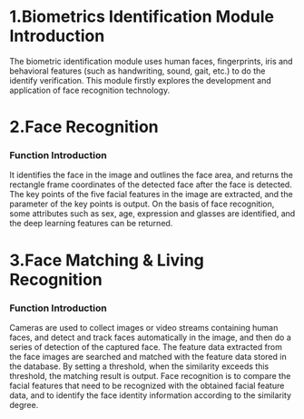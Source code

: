 # 1.Biometrics Identification Module Introduction

  The biometric identification module uses human faces, fingerprints, iris and behavioral features (such as handwriting, sound, gait, etc.) to  do the identify verification. This module firstly explores the development and application of face recognition technology.

# 2.Face Recognition 

### Function Introduction

  It identifies the face in the image and outlines the face area, and returns the rectangle frame coordinates of the detected face after the face is detected. The key points of the five facial features in the image are extracted, and the parameter of the key points is output. On the basis of face recognition, some attributes such as sex, age, expression and glasses are identified, and the deep learning features can be returned.

# 3.Face Matching & Living Recognition

### Function Introduction

  Cameras are used to collect images or video streams containing human faces, and detect and track faces automatically in the image, and then do a series of detection of the captured face. The feature data extracted from the face images are searched and matched with the feature data stored in the database. By setting a threshold, when the similarity exceeds this threshold, the matching result is output. Face recognition is to compare the facial features that need to be recognized with the obtained facial feature data, and to identify the face identity information according to the similarity degree.
